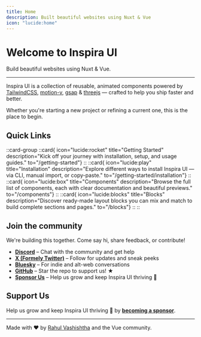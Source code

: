 ```yaml
---
title: Home
description: Built beautiful websites using Nuxt & Vue
icon: "lucide:home"
---
```


# Welcome to Inspira UI

Build beautiful websites using Nuxt & Vue.

---

Inspira UI is a collection of reusable, animated components powered by [TailwindCSS](https://tailwindcss.com/), [motion-v](https://motion.dev/docs/vue), [gsap](https://gsap.com/) & [threejs](https://threejs.org/) — crafted to help you ship faster and better.

Whether you're starting a new project or refining a current one, this is the place to begin.

## Quick Links

::card-group
::card{ icon="lucide:rocket" title="Getting Started" description="Kick off your journey with installation, setup, and usage guides." to="/getting-started"}
::
::card{ icon="lucide:play" title="Installation" description="Explore different ways to install Inspira UI — via CLI, manual import, or copy-paste." to="/getting-started/installation"}
::
::card{ icon="lucide:box" title="Components" description="Browse the full list of components, each with clear documentation and beautiful previews." to="/components"}
::
::card{ icon="lucide:blocks" title="Blocks" description="Discover ready-made layout blocks you can mix and match to build complete sections and pages." to="/blocks"}
::
::

## Join the community

We're building this together. Come say hi, share feedback, or contribute!

- [**Discord**](https://discord.gg/Xbh5DwJRc9) – Chat with the community and get help
- [**X (Formely Twitter)**](https://x.com/rahulv_dev) – Follow for updates and sneak peeks
- [**Bluesky**](http://bsky.app/profile/inspira-ui.com) – For indie and alt-web conversations
- [**GitHub**](https://github.com/unovue/inspira-ui) – Star the repo to support us! ★
- [**Sponsor Us**](https://github.com/sponsors/rahul-vashishtha) – Help us grow and keep Inspira UI thriving 💜

## Support Us

Help us grow and keep Inspira UI thriving 💜 by [**becoming a sponsor**](https://github.com/sponsors/rahul-vashishtha).

---

Made with ♥ by [Rahul Vashishtha](https://rahulv.dev) and the Vue community.
